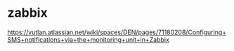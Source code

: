 # zabbix

https://vutlan.atlassian.net/wiki/spaces/DEN/pages/71180208/Configuring+SMS+notifications+via+the+monitoring+unit+in+Zabbix
